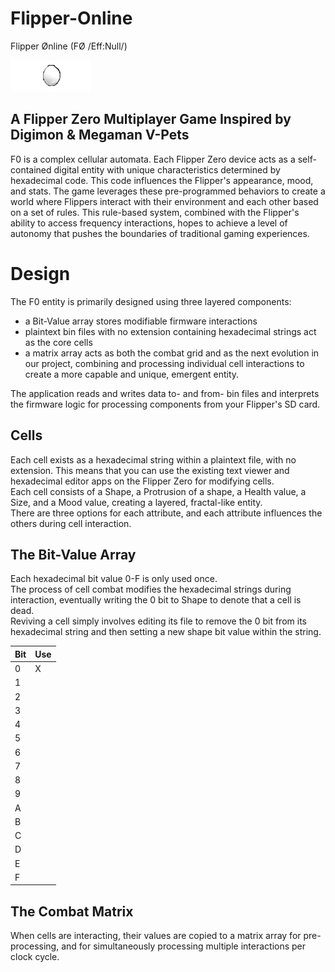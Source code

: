 # Flipper-Online
Flipper Ønline (FØ /Eff:Null/)   

![](https://github.com/Az-Net/Flipper-Online/blob/main/assets/F0.gif)

## A Flipper Zero Multiplayer Game Inspired by Digimon &amp; Megaman V-Pets

F0 is a complex cellular automata. Each Flipper Zero device acts as a self-contained digital entity with unique characteristics determined by hexadecimal code. This code influences the Flipper's appearance, mood, and stats. The game leverages these pre-programmed behaviors to create a world where Flippers interact with their environment and each other based on a set of rules. This rule-based system, combined with the Flipper's ability to access frequency interactions, hopes to achieve a level of autonomy that pushes the boundaries of traditional gaming experiences.

# Design 

The F0 entity is primarily designed using three layered components:
* a Bit-Value array stores modifiable firmware interactions
* plaintext bin files with no extension containing hexadecimal strings act as the core cells 
* a matrix array acts as both the combat grid and as the next evolution in our project, combining and processing individual cell interactions to create a more capable and unique, emergent entity.  

The application reads and writes data to- and from- bin files and interprets the firmware logic for processing components from your Flipper's SD card.

## Cells

Each cell exists as a hexadecimal string within a plaintext file, with no extension. This means that you can use the existing text viewer and hexadecimal editor apps on the Flipper Zero for modifying cells.  
Each cell consists of a Shape, a Protrusion of a shape, a Health value, a Size, and a Mood value, creating a layered, fractal-like entity.  
There are three options for each attribute, and each attribute influences the others during cell interaction.

## The Bit-Value Array

Each hexadecimal bit value 0-F is only used once.  
The process of cell combat modifies the hexadecimal strings during interaction, eventually writing the 0 bit to Shape to denote that a cell is dead.  
Reviving a cell simply involves editing its file to remove the 0 bit from its hexadecimal string and then setting a new shape bit value within the string.  

|Bit|Use|
|---|---|
| 0 | X |
| 1 |   |
| 2 |   |
| 3 |   |
| 4 |   |
| 5 |   |
| 6 |   |
| 7 |   |
| 8 |   |
| 9 |   |
| A |   |
| B |   |
| C |   |
| D |   |
| E |   |
| F |   |













## The Combat Matrix

When cells are interacting, their values are copied to a matrix array for pre-processing, and for simultaneously processing multiple interactions per clock cycle.  

